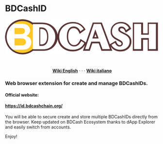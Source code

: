 # BDCashID
<p><img style="display: block; margin-left: auto; margin-right: auto;" src="https://raw.githubusercontent.com/BdcashProtocol/bdcash-mediakit/main/cole%C3%A7%C3%A3o/bdcash-logo-300h.png"/></p>
<p style="text-align: center;">&nbsp;</p>
<p style="text-align: center;">&nbsp;<a title="English &mdash; BDCash Wiki" href="https://en.bdcash.wiki/dapps/extension-browser.html" target="_blank" rel="nofollow noopener"><strong>Wiki English</strong></a>&nbsp;&middot; &middot; &middot;&nbsp;<a title="Italiano &mdash; BDCash Wiki" href="https://it.bdcash.wiki/dapps/extension-browser.html" target="_blank" rel="nofollow noopener"><strong>Wiki italiano</strong></a></p>

### Web browser extension for create and manage BDCashIDs.
#### Official website:
#### https://id.bdcashchain.org/

You will be able to secure create and store multiple BDCashIDs directly from the browser. 
Keep updated on BDCash Ecosystem thanks to dApp Explorer and easily switch from accounts.

Enjoy!
